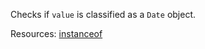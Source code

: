 Checks if <code>value</code> is classified as a <code>Date</code> object.

Resources: [instanceof](https://developer.mozilla.org/docs/Web/JavaScript/Reference/Operators/instanceof)
